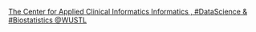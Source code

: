 [The Center for Applied Clinical Informatics   Informatics , #DataScience & #Biostatistics   @WUSTL](https://qi.tc/qi/115741)